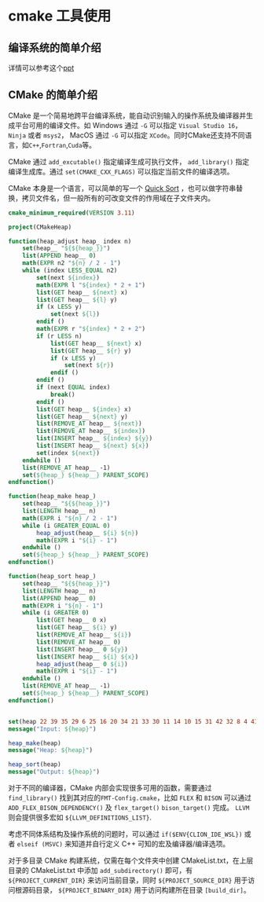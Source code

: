 # cmake 工具使用

## 编译系统的简单介绍

详情可以参考这个[ppt](https://www.victoryang00.cn/BuildSystem.pdf)

## CMake 的简单介绍

CMake 是一个简易地跨平台编译系统，能自动识别输入的操作系统及编译器并生成平台可用的编译文件。如 Windows 通过 `-G` 可以指定 `Visual Studio 16`， `Ninja` 或者 `msys2`， MacOS
通过 `-G` 可以指定 `XCode`。同时CMake还支持不同语言，如`C++`,`Fortran`,`Cuda`等。

CMake 通过 `add_excutable()` 指定编译生成可执行文件， `add_library()` 指定编译生成库。通过 `set(CMAKE_CXX_FLAGS)` 可以指定当前文件的编译选项。

CMake 本身是一个语言，可以简单的写一个 [Quick Sort](https://zhuanlan.zhihu.com/p/121079042) ，也可以做字符串替换，拷贝文件名，但一般所有的可改变文件的作用域在子文件夹内。

```cmake
cmake_minimum_required(VERSION 3.11)

project(CMakeHeap)

function(heap_adjust heap_ index n)
    set(heap__ "${${heap_}}")
    list(APPEND heap__ 0)
    math(EXPR n2 "${n} / 2 - 1")
    while (index LESS_EQUAL n2)
        set(next ${index})
        math(EXPR l "${index} * 2 + 1")
        list(GET heap__ ${next} x)
        list(GET heap__ ${l} y)
        if (x LESS y)
            set(next ${l})
        endif ()
        math(EXPR r "${index} * 2 + 2")
        if (r LESS n)
            list(GET heap__ ${next} x)
            list(GET heap__ ${r} y)
            if (x LESS y)
                set(next ${r})
            endif ()
        endif ()
        if (next EQUAL index)
            break()
        endif ()
        list(GET heap__ ${index} x)
        list(GET heap__ ${next} y)
        list(REMOVE_AT heap__ ${next})
        list(REMOVE_AT heap__ ${index})
        list(INSERT heap__ ${index} ${y})
        list(INSERT heap__ ${next} ${x})
        set(index ${next})
    endwhile ()
    list(REMOVE_AT heap__ -1)
    set(${heap_} ${heap__} PARENT_SCOPE)
endfunction()

function(heap_make heap_)
    set(heap__ "${${heap_}}")
    list(LENGTH heap__ n)
    math(EXPR i "${n} / 2 - 1")
    while (i GREATER_EQUAL 0)
        heap_adjust(heap__ ${i} ${n})
        math(EXPR i "${i} - 1")
    endwhile ()
    set(${heap_} ${heap__} PARENT_SCOPE)
endfunction()

function(heap_sort heap_)
    set(heap__ "${${heap_}}")
    list(LENGTH heap__ n)
    list(APPEND heap__ 0)
    math(EXPR i "${n} - 1")
    while (i GREATER 0)
        list(GET heap__ 0 x)
        list(GET heap__ ${i} y)
        list(REMOVE_AT heap__ ${i})
        list(REMOVE_AT heap__ 0)
        list(INSERT heap__ 0 ${y})
        list(INSERT heap__ ${i} ${x})
        heap_adjust(heap__ 0 ${i})
        math(EXPR i "${i} - 1")
    endwhile ()
    list(REMOVE_AT heap__ -1)
    set(${heap_} ${heap__} PARENT_SCOPE)
endfunction()


set(heap 22 39 35 29 6 25 16 20 34 21 33 30 11 14 10 15 31 42 32 8 4 41 18 5 37 24 23 12 27 38 40 13 7 36 19 2 17 1 3 26 9 28)
message("Input: ${heap}")

heap_make(heap)
message("Heap: ${heap}")

heap_sort(heap)
message("Output: ${heap}")
```

对于不同的编译器，CMake 内部会实现很多可用的函数，需要通过 `find_library()` 找到其对应的`FMT-Config.cmake`，比如 `FLEX` 和 `BISON`
可以通过 `ADD_FLEX_BISON_DEPENDENCY()` 及 `flex_target()` `bison_target()` 完成。 `LLVM` 则会提供很多宏如 `${LLVM_DEFINITIONS_LIST}`.

考虑不同体系结构及操作系统的问题时，可以通过 `if($ENV{CLION_IDE_WSL})` 或者 `elseif (MSVC)` 来知道并自行定义 C++ 可知的宏及编译器/编译选项。

对于多目录 CMake 构建系统，仅需在每个文件夹中创建 CMakeList.txt，在上层目录的 CMakeList.txt 中添加 `add_subdirectory()` 即可，有 `${PROJECT_CURRENT_DIR}`
来访问当前目录，同时 `${PROJECT_SOURCE_DIR}` 用于访问根源码目录， `${PROJECT_BINARY_DIR}` 用于访问构建所在目录 `[build_dir]`。